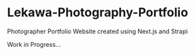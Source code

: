 # Lekawa-Photography-Portfolio
Photographer Portfolio Website created using Next.js and Strapi

Work in Progress...
